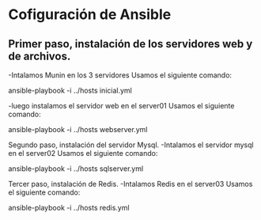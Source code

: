 # Cofiguración de Ansible

## Primer paso, instalación de los servidores web y de archivos.

-Intalamos Munin en los 3 servidores
Usamos el siguiente comando:

ansible-playbook -i ../hosts inicial.yml

-luego instalamos el servidor web en el server01
Usamos el siguiente comando:

ansible-playbook -i ../hosts webserver.yml

Segundo paso, instalación del servidor Mysql.
-Intalamos el servidor mysql en el server02
Usamos el siguiente comando:

ansible-playbook -i ../hosts sqlserver.yml

Tercer paso, instalación de Redis.
-Intalamos Redis en el server03
Usamos el siguiente comando:

ansible-playbook -i ../hosts redis.yml


